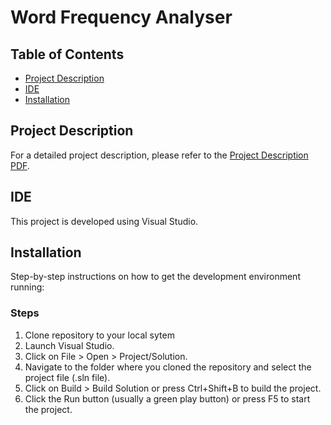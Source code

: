 # Word Frequency Analyser

## Table of Contents
- [Project Description](#project-description)
- [IDE](#ide)
- [Installation](#installation)

## Project Description
For a detailed project description, please refer to the [Project Description PDF](./project.pdf).

## IDE
This project is developed using Visual Studio.

## Installation
Step-by-step instructions on how to get the development environment running:

### Steps
1. Clone repository to your local sytem
2. Launch Visual Studio.
3. Click on File > Open > Project/Solution.
4. Navigate to the folder where you cloned the repository and select the project file (.sln file).
5. Click on Build > Build Solution or press Ctrl+Shift+B to build the project.
6. Click the Run button (usually a green play button) or press F5 to start the project.

